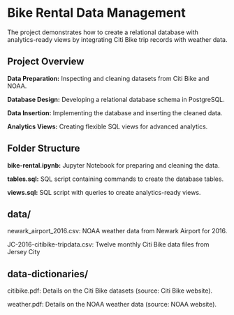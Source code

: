 # Bike Rental Data Management
The project demonstrates how to create a relational database with analytics-ready views by integrating Citi Bike trip records with weather data.

## Project Overview
__Data Preparation:__ Inspecting and cleaning datasets from Citi Bike and NOAA.

__Database Design:__ Developing a relational database schema in PostgreSQL.

__Data Insertion:__ Implementing the database and inserting the cleaned data.

__Analytics Views:__ Creating flexible SQL views for advanced analytics.

## Folder Structure
__bike-rental.ipynb:__
Jupyter Notebook for preparing and cleaning the data.

__tables.sql:__
SQL script containing commands to create the database tables.

__views.sql:__
SQL script with queries to create analytics-ready views.

## data/

newark_airport_2016.csv: NOAA weather data from Newark Airport for 2016.

JC-2016-citibike-tripdata.csv: Twelve monthly Citi Bike data files from Jersey City

## data-dictionaries/

citibike.pdf: Details on the Citi Bike datasets (source: Citi Bike website).

weather.pdf: Details on the NOAA weather data (source: NOAA website).
